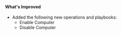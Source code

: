 #### What's Improved
- Added the following new operations and playbooks:
  - Enable Computer
  - Disable Computer
